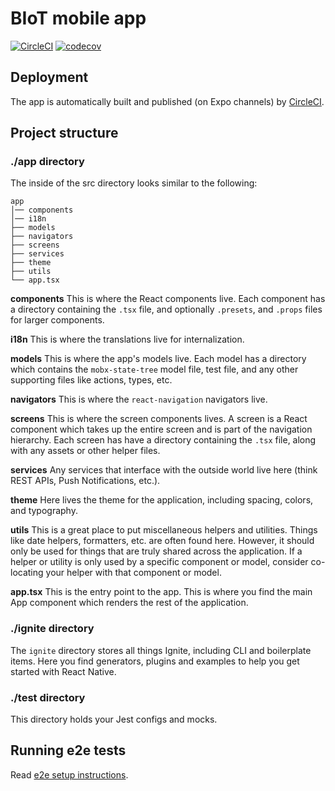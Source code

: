 # BIoT mobile app

[![CircleCI](https://circleci.com/gh/B-IoT/mobile-app.svg?style=svg&circle-token=b35bec0e14f0006328c68b47829a5fa53efec6dc)](https://app.circleci.com/pipelines/github/B-IoT) [![codecov](https://codecov.io/gh/B-IoT/mobile-app/branch/main/graph/badge.svg?token=jI0TLUXYqG)](https://codecov.io/gh/B-IoT/mobile-app)

## Deployment

The app is automatically built and published (on Expo channels) by [CircleCI](https://app.circleci.com/pipelines/github/B-IoT/mobile-app).

## Project structure

### ./app directory

The inside of the src directory looks similar to the following:

```
app
│── components
│── i18n
├── models
├── navigators
├── screens
├── services
├── theme
├── utils
└── app.tsx
```

**components**
This is where the React components live. Each component has a directory containing the `.tsx` file, and optionally `.presets`, and `.props` files for larger components.

**i18n**
This is where the translations live for internalization.

**models**
This is where the app's models live. Each model has a directory which contains the `mobx-state-tree` model file, test file, and any other supporting files like actions, types, etc.

**navigators**
This is where the `react-navigation` navigators live.

**screens**
This is where the screen components lives. A screen is a React component which takes up the entire screen and is part of the navigation hierarchy. Each screen has have a directory containing the `.tsx` file, along with any assets or other helper files.

**services**
Any services that interface with the outside world live here (think REST APIs, Push Notifications, etc.).

**theme**
Here lives the theme for the application, including spacing, colors, and typography.

**utils**
This is a great place to put miscellaneous helpers and utilities. Things like date helpers, formatters, etc. are often found here. However, it should only be used for things that are truly shared across the application. If a helper or utility is only used by a specific component or model, consider co-locating your helper with that component or model.

**app.tsx** This is the entry point to the app. This is where you find the main App component which renders the rest of the application.

### ./ignite directory

The `ignite` directory stores all things Ignite, including CLI and boilerplate items. Here you find generators, plugins and examples to help you get started with React Native.

### ./test directory

This directory holds your Jest configs and mocks.

## Running e2e tests

Read [e2e setup instructions](./e2e/README.md).
